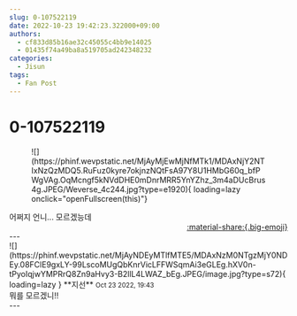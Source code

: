 ```yaml
---
slug: 0-107522119
date: 2022-10-23 19:42:23.322000+09:00
authors:
  - cf833d85b16ae32c45055c4bb9e14025
  - 01435f74a49ba8a519705ad242348232
categories:
  - Jisun
tags:
  - Fan Post
---
```


# 0-107522119

<div class="post-container" markdown="1">
<div class="content-container md-sidebar__scrollwrap" markdown="1">


<figure markdown="1">
![](https://phinf.wevpstatic.net/MjAyMjEwMjNfMTk1/MDAxNjY2NTIxNzQzMDQ5.RuFuz0kyre7okjnzNQtFsA97Y8U1HMbG60q_bfPWgVAg.OqMcngf5kNVdDHE0mDnrMRR5YnYZhz_3m4aDUcBrus4g.JPEG/Weverse_4c244.jpg?type=e1920){ loading=lazy onclick="openFullscreen(this)"}
</figure>
어쩌지 언니... 모르겠능데

</div>
</div>

<div style="text-align: right;" markdown="1">
<a href="https://weverse.io/fromis9/fanpost/0-107522119" style="text-align: right;">:material-share:{.big-emoji}</a>
</div>
---

<div class="comments-container md-sidebar__scrollwrap" markdown="1">
<div class="comment" markdown="1">
<div class='id-container' markdown="1">
![](https://phinf.wevpstatic.net/MjAyNDEyMTlfMTE5/MDAxNzM0NTgzMjY0NDEy.08FClE9gxLY-99LscoMUgQbKnrVicLFFWSqmAi3eGLEg.hXV0n-tPyoIqjwYMPRrQ8Zn9aHvy3-B2llL4LWAZ_bEg.JPEG/image.jpg?type=s72){ loading=lazy }
**<span class="artist">지선</span>** <small>Oct 23 2022, 19:43</small><br>
</div>
<div class='comment-body' markdown="1">
뭐를 모르겠니!! 
</div>
</div>
</div>
---
